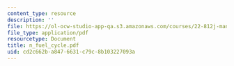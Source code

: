 ```yaml
---
content_type: resource
description: ''
file: https://ol-ocw-studio-app-qa.s3.amazonaws.com/courses/22-812j-managing-nuclear-technology-spring-2004/cd2c662ba8476631c79c8b103227093a_n_fuel_cycle.pdf
file_type: application/pdf
resourcetype: Document
title: n_fuel_cycle.pdf
uid: cd2c662b-a847-6631-c79c-8b103227093a
---
```

